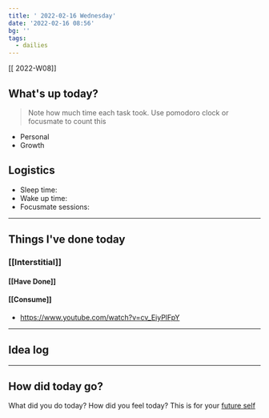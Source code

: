 ```yaml
---
title: ' 2022-02-16 Wednesday'
date: '2022-02-16 08:56'
bg: '' 
tags:
  - dailies
---
```


[[ 2022-W08]]
## What's up today?
> Note how much time each task took. Use pomodoro clock or focusmate to count this
- Personal
- Growth

## Logistics
- Sleep time:
- Wake up time:
- Focusmate sessions: 

___________________________
## Things I've done today

### [[Interstitial]]

#### [[Have Done]]

#### [[Consume]]
- https://www.youtube.com/watch?v=cv_EiyPlFpY
___________________________

## Idea log

___________________________
## How did today go?
What did you do today? How did you feel today? This is for your [future self](https://sive.rs/dj)